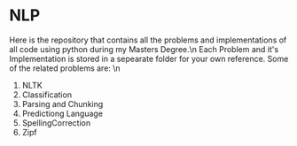 # NLP
Here is the repository that contains all the problems and implementations of all code using python during my Masters Degree.\n
Each Problem and it's Implementation is stored in a sepearate folder for your own reference.
Some of the related problems are: \n
1. NLTK
2. Classification 
3. Parsing and Chunking 
4. Predictiong Language
5. SpellingCorrection 
6. Zipf

